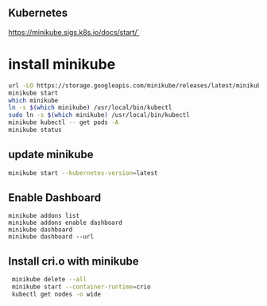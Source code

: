 ## Kubernetes

https://minikube.sigs.k8s.io/docs/start/`

# install minikube

```bash
url -LO https://storage.googleapis.com/minikube/releases/latest/minikube-linux-amd64\nsudo install minikube-linux-amd64 /usr/local/bin/minikube
minikube start
which minikube
ln -s $(which minikube) /usr/local/bin/kubectl
sudo ln -s $(which minikube) /usr/local/bin/kubectl
minikube kubectl -- get pods -A
minikube status
```

## update minikube

```bash
minikube start --kubernetes-version=latest
```

## Enable Dashboard

```console
minikube addons list
minikube addons enable dashboard
minikube dashboard
minikube dashboard --url
```

## Install cri.o with minikube

```bash
 minikube delete --all
 minikube start --container-runtime=crio
 kubectl get nodes -o wide
```

